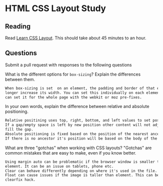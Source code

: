 # HTML CSS Layout Study

## Reading

Read [Learn CSS Layout](http://learnlayout.com). This should take about 45
 minutes to an hour.

## Questions

Submit a pull request with responses to the following questions

What is the different options for `box-sizing`? Explain the differences between
 them.

```md
When box-sizing is set  on an element, the padding and border of that element no
longer increase its width. You can set this individually on each element, or you
can set it for the whole page with the webkit or moz pre-fixes.
```

In your own words, explain the difference between relative and absolute
 positioning.

```md
Relative positining uses top, right, bottom, and left values to set positioning.
If a gap/empty space is left by new position other content will not adjust to
fill the gap.
Absolute positioning is fixed based on the position of the nearest ancestor.
If there is no ancestor it's position will be based on the body of the html.
```

What are three "gotchas" when working with CSS layouts? "Gotchas" are common
 mistakes that are easy to make, even if you know better.

```md
Using margin auto can be problematic if the browser window is smaller than the
element. It can be an issue on tablets, phone etc.
Clear can behave differently depending on where it's used in the file.
Float can cause issues if the image is taller than element. This can be fixed
clearfix hack.  
```
